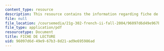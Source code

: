 ```yaml
---
content_type: resource
description: This resource contains the information regarding fiche de lecture.
file: null
file_location: /coursemedia/21g-302-french-ii-fall-2004/96097d6d49e967b38d21ad9e695986ad_MIT21G_302_F04_lecture_N.pdf
file_type: application/pdf
resourcetype: Document
title: FICHE DE LECTURE
uid: 96097d6d-49e9-67b3-8d21-ad9e695986ad
---
```


